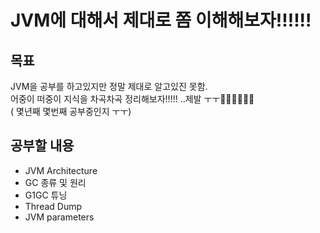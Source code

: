 # JVM에 대해서 제대로 쫌 이해해보자!!!!!!
## 목표
JVM을 공부를 하고있지만 정말 제대로 알고있진 못함.  
어중이 떠중이 지식을 차곡차곡 정리해보자!!!!! ..제발 ㅜㅜ👼👼👼👼👼👼  
( 몇년째 몇번째 공부중인지 ㅜㅜ)

## 공부할 내용
* JVM Architecture
* GC 종류 및 원리
* G1GC 튜닝
* Thread Dump
* JVM parameters
